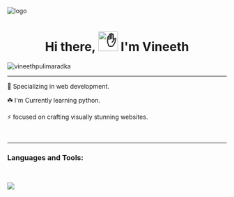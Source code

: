 ![logo](https://i.pinimg.com/originals/7d/07/a2/7d07a255678962d30d8717dcf5dbd266.gif)

### <h1 align="center"> Hi there, <img src="https://camo.githubusercontent.com/e8e7b06ecf583bc040eb60e44eb5b8e0ecc5421320a92929ce21522dbc34c891/68747470733a2f2f6d656469612e67697068792e636f6d2f6d656469612f6876524a434c467a6361737252346961377a2f67697068792e676966" height="45" alt="✋"> I'm Vineeth</h1>
<p align="left"> <img src="https://komarev.com/ghpvc/?username=vineethpulimaradka&label=Profile%20views&color=0e75b6&style=flat" alt="vineethpulimaradka" /> </p>


---

<div align = >
 
 🔭 Specializing in web development.
  
 ☘️ I'm Currently learning python.

 ⚡ focused on crafting visually stunning  websites.

</div>
<br>


---


<h3 align="left">Languages and Tools:</h3><br>
<p align="left"><img align="center" src="https://skillicons.dev/icons?i=c,java,python,javascript,mysql,html,css,bootstrap,github,vscode">
</p>

<br>
